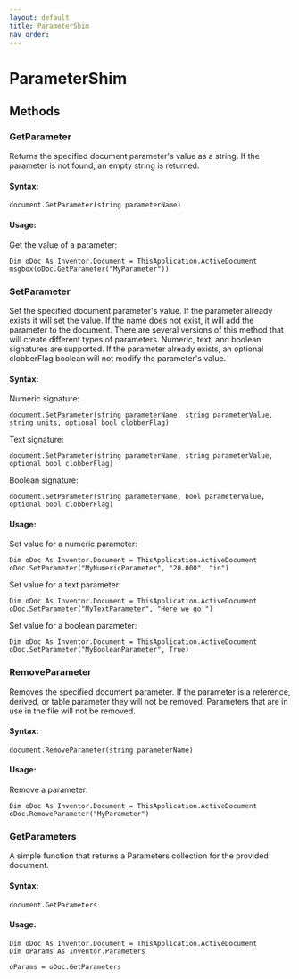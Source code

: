 ```yaml
---
layout: default
title: ParameterShim
nav_order: 
---
```


# ParameterShim

## Methods

### GetParameter

Returns the specified document parameter's value as a string. If the parameter is not found, an empty string is returned.

#### Syntax:

    document.GetParameter(string parameterName)

#### Usage:

Get the value of a parameter:

    Dim oDoc As Inventor.Document = ThisApplication.ActiveDocument
    msgbox(oDoc.GetParameter("MyParameter"))


### SetParameter

Set the specified document parameter's value.  If the parameter already exists it will set the value.  If the name does not exist, it will add the parameter to the document. There are several versions of this method that will create different types of parameters.  Numeric, text, and boolean signatures are supported.  If the parameter already exists, an optional clobberFlag boolean will not modify the parameter's value.

#### Syntax:

Numeric signature:

    document.SetParameter(string parameterName, string parameterValue, string units, optional bool clobberFlag)

Text signature:

    document.SetParameter(string parameterName, string parameterValue, optional bool clobberFlag)

Boolean signature:

    document.SetParameter(string parameterName, bool parameterValue, optional bool clobberFlag)

#### Usage:

Set value for a numeric parameter:

    Dim oDoc As Inventor.Document = ThisApplication.ActiveDocument
    oDoc.SetParameter("MyNumericParameter", "20.000", "in")

Set value for a text parameter:

    Dim oDoc As Inventor.Document = ThisApplication.ActiveDocument
    oDoc.SetParameter("MyTextParameter", "Here we go!")

Set value for a boolean parameter:

    Dim oDoc As Inventor.Document = ThisApplication.ActiveDocument
    oDoc.SetParameter("MyBooleanParameter", True)


### RemoveParameter

Removes the specified document parameter.  If the parameter is a reference, derived, or table parameter they will not be removed.   Parameters that are in use in the file will not be removed.

#### Syntax:

    document.RemoveParameter(string parameterName)

#### Usage:

Remove a parameter:

    Dim oDoc As Inventor.Document = ThisApplication.ActiveDocument
    oDoc.RemoveParameter("MyParameter")    


### GetParameters

A simple function that returns a Parameters collection for the provided document.

#### Syntax:
    document.GetParameters

#### Usage:

    Dim oDoc As Inventor.Document = ThisApplication.ActiveDocument
    Dim oParams As Inventor.Parameters

    oParams = oDoc.GetParameters